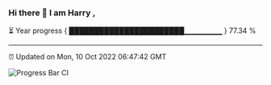 ### Hi there 👋 I am Harry , 

⏳ Year progress { ███████████████████████▁▁▁▁▁▁▁ } 77.34 %

---

⏰ Updated on Mon, 10 Oct 2022 06:47:42 GMT

![Progress Bar CI](https://github.com/duykhang68/duykhang68/workflows/Progress%20Bar%20CI/badge.svg)

